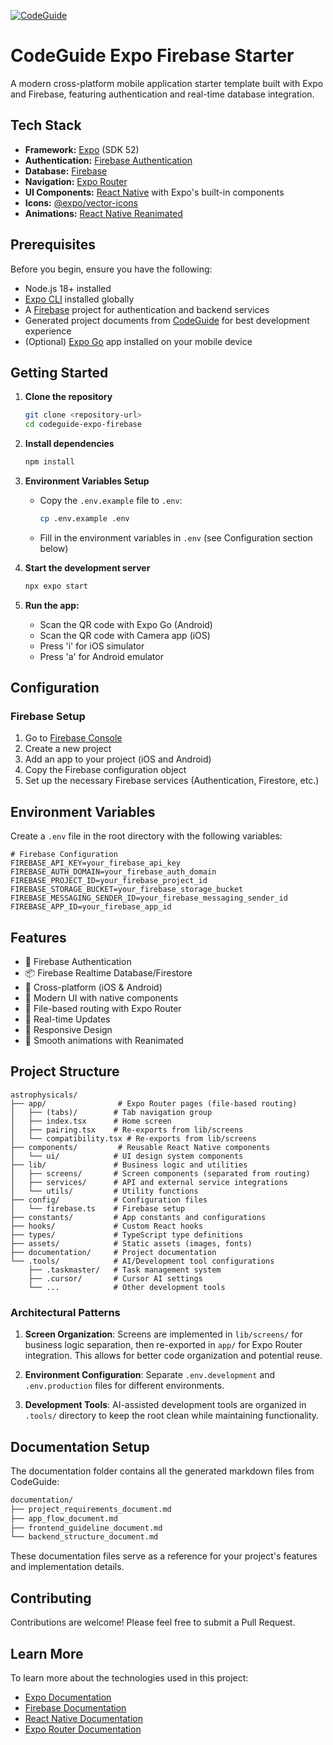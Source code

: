 [![CodeGuide](/codeguide-backdrop.svg)](https://codeguide.dev)

# CodeGuide Expo Firebase Starter

A modern cross-platform mobile application starter template built with Expo and Firebase, featuring authentication and real-time database integration.

## Tech Stack

- **Framework:** [Expo](https://expo.dev/) (SDK 52)
- **Authentication:** [Firebase Authentication](https://firebase.google.com/products/auth)
- **Database:** [Firebase](https://firebase.google.com/)
- **Navigation:** [Expo Router](https://docs.expo.dev/router/introduction/)
- **UI Components:** [React Native](https://reactnative.dev/) with Expo's built-in components
- **Icons:** [@expo/vector-icons](https://docs.expo.dev/guides/icons/)
- **Animations:** [React Native Reanimated](https://docs.swmansion.com/react-native-reanimated/)

## Prerequisites

Before you begin, ensure you have the following:

- Node.js 18+ installed
- [Expo CLI](https://docs.expo.dev/get-started/installation/) installed globally
- A [Firebase](https://firebase.google.com/) project for authentication and backend services
- Generated project documents from [CodeGuide](https://codeguide.dev/) for best development experience
- (Optional) [Expo Go](https://expo.dev/client) app installed on your mobile device

## Getting Started

1. **Clone the repository**

   ```bash
   git clone <repository-url>
   cd codeguide-expo-firebase
   ```

2. **Install dependencies**

   ```bash
   npm install
   ```

3. **Environment Variables Setup**
   - Copy the `.env.example` file to `.env`:
     ```bash
     cp .env.example .env
     ```
   - Fill in the environment variables in `.env` (see Configuration section below)

4. **Start the development server**

   ```bash
   npx expo start
   ```

5. **Run the app:**
   - Scan the QR code with Expo Go (Android)
   - Scan the QR code with Camera app (iOS)
   - Press 'i' for iOS simulator
   - Press 'a' for Android emulator

## Configuration

### Firebase Setup

1. Go to [Firebase Console](https://console.firebase.google.com/)
2. Create a new project
3. Add an app to your project (iOS and Android)
4. Copy the Firebase configuration object
5. Set up the necessary Firebase services (Authentication, Firestore, etc.)

## Environment Variables

Create a `.env` file in the root directory with the following variables:

```env
# Firebase Configuration
FIREBASE_API_KEY=your_firebase_api_key
FIREBASE_AUTH_DOMAIN=your_firebase_auth_domain
FIREBASE_PROJECT_ID=your_firebase_project_id
FIREBASE_STORAGE_BUCKET=your_firebase_storage_bucket
FIREBASE_MESSAGING_SENDER_ID=your_firebase_messaging_sender_id
FIREBASE_APP_ID=your_firebase_app_id
```

## Features

- 🔐 Firebase Authentication
- 📦 Firebase Realtime Database/Firestore
- 📱 Cross-platform (iOS & Android)
- 🎨 Modern UI with native components
- 🚀 File-based routing with Expo Router
- 🔄 Real-time Updates
- 📱 Responsive Design
- 💫 Smooth animations with Reanimated

## Project Structure

```
astrophysicals/
├── app/                # Expo Router pages (file-based routing)
│   ├── (tabs)/        # Tab navigation group
│   ├── index.tsx      # Home screen
│   ├── pairing.tsx    # Re-exports from lib/screens
│   └── compatibility.tsx # Re-exports from lib/screens
├── components/         # Reusable React Native components
│   └── ui/            # UI design system components
├── lib/               # Business logic and utilities
│   ├── screens/       # Screen components (separated from routing)
│   ├── services/      # API and external service integrations
│   └── utils/         # Utility functions
├── config/            # Configuration files
│   └── firebase.ts    # Firebase setup
├── constants/         # App constants and configurations
├── hooks/             # Custom React hooks
├── types/             # TypeScript type definitions
├── assets/            # Static assets (images, fonts)
├── documentation/     # Project documentation
└── .tools/            # AI/Development tool configurations
    ├── .taskmaster/   # Task management system
    ├── .cursor/       # Cursor AI settings
    └── ...            # Other development tools
```

### Architectural Patterns

1. **Screen Organization**: Screens are implemented in `lib/screens/` for business logic separation, then re-exported in `app/` for Expo Router integration. This allows for better code organization and potential reuse.

2. **Environment Configuration**: Separate `.env.development` and `.env.production` files for different environments.

3. **Development Tools**: AI-assisted development tools are organized in `.tools/` directory to keep the root clean while maintaining functionality.

## Documentation Setup

The documentation folder contains all the generated markdown files from CodeGuide:

```bash
documentation/
├── project_requirements_document.md
├── app_flow_document.md
├── frontend_guideline_document.md
└── backend_structure_document.md
```

These documentation files serve as a reference for your project's features and implementation details.

## Contributing

Contributions are welcome! Please feel free to submit a Pull Request.

## Learn More

To learn more about the technologies used in this project:

- [Expo Documentation](https://docs.expo.dev/)
- [Firebase Documentation](https://firebase.google.com/docs)
- [React Native Documentation](https://reactnative.dev/docs/getting-started)
- [Expo Router Documentation](https://docs.expo.dev/router/introduction/)
